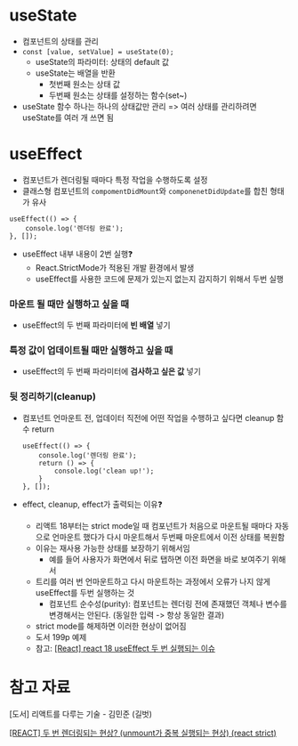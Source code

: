 # useState

- 컴포넌트의 상태를 관리
- `const [value, setValue] = useState(0);`
  - useState의 파라미터: 상태의 default 값
  - useState는 배열을 반환
    - 첫번째 원소는 상태 값
    - 두번째 원소는 상태를 설정하는 함수(set~)
- useState 함수 하나는 하나의 상태값만 관리 => 여러 상태를 관리하려면 useState를 여러 개 쓰면 됨

# useEffect

- 컴포넌트가 렌더링될 때마다 특정 작업을 수행하도록 설정
- 클래스형 컴포넌트의 `compomentDidMount`와 `componenetDidUpdate`를 합친 형태가 유사

```react
useEffect(() => {
    console.log('렌더링 완료');
}, []);
```

- useEffect 내부 내용이 2번 실행❓
  - React.StrictMode가 적용된 개발 환경에서 발생
  - useEffect를 사용한 코드에 문제가 있는지 없는지 감지하기 위해서 두번 실행

### 마운트 될 때만 실행하고 싶을 때

- useEffect의 두 번째 파라미터에 **빈 배열** 넣기

### 특정 값이 업데이트될 때만 실행하고 싶을 때

- useEffect의 두 번째 파라미터에 **검사하고 싶은 값** 넣기

### 뒷 정리하기(cleanup)

- 컴포넌트 언마운트 전, 업데이터 직전에 어떤 작업을 수행하고 싶다면 cleanup 함수 return

  ```react
  useEffect(() => {
      console.log('렌더링 완료');
      return () => {
          console.log('clean up!');
      }
  }, []);
  ```

- effect, cleanup, effect가 출력되는 이유❓
  - 리액트 18부터는 strict mode일 때 컴포넌트가 처음으로 마운트될 때마다 자동으로 언마운트 했다가 다시 마운트해서 두번째 마운트에서 이전 상태를 복원함
  - 이유는 재사용 가능한 상태를 보장하기 위해서임
    - 예를 들어 사용자가 화면에서 뒤로 탭하면 이전 화면을 바로 보여주기 위해서
  - 트리를 여러 번 언마운트하고 다시 마운트하는 과정에서 오류가 나지 않게 useEffect를 두번 실행하는 것
    - 컴포넌트 순수성(purity): 컴포넌트는 렌더링 전에 존재했던 객체나 변수를 변경해서는 안된다. (동일한 입력 -> 항상 동일한 결과)
  - strict mode를 해제하면 이러한 현상이 없어짐
  - 도서 199p 예제
  - 참고: [[React] react 18 useEffect 두 번 실행되는 이슈](https://velog.io/@newsilver1028/React-react-18%EC%97%90%EC%84%9C-%EB%A0%8C%EB%8D%94%EB%A7%81%EC%9D%B4-%EB%91%90-%EB%B2%88%EB%90%98%EB%8A%94-%EC%9D%B4%EC%8A%88)

# 참고 자료

[도서] 리액트를 다루는 기술 - 김민준 (길벗)

[[REACT] 두 번 렌더링되는 현상? (unmount가 중복 실행되는 현상) (react strict)](https://s-ryung.tistory.com/1)
